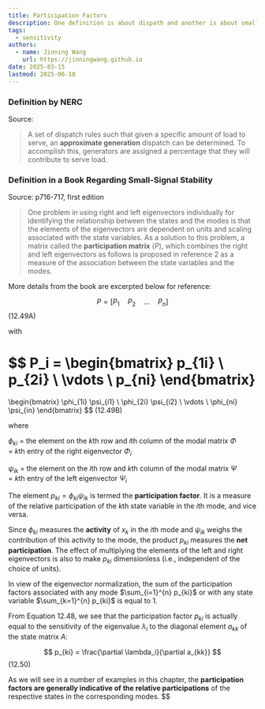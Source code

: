 ```yaml
---
title: Participation Factors
description: One definition is about dispath and another is about small-signal stability.
tags:
  - sensitivity
authors:
  - name: Jinning Wang
    url: https://jinningwang.github.io
date: 2025-03-15
lastmod: 2025-06-18
---
```


### Definition by NERC

Source: <d-cite key="nerc2024glossary"></d-cite>

> A set of dispatch rules such that given a specific amount of load to serve, an **approximate generation** dispatch can be determined. To accomplish this, generators are assigned a percentage that they will contribute to serve load.

### Definition in a Book Regarding Small-Signal Stability

Source: <d-cite key="kundur1994Power"></d-cite> p716-717, first edition

> One problem in using right and left eigenvectors individually for identifying the relationship between the states and the modes is that the elements of the eigenvectors are dependent on units and scaling associated with the state variables. As a solution to this problem, a matrix called the **participation matrix** ($P$), which combines the right and left eigenvectors as follows is proposed in reference 2 as a measure of the association between the state variables and the modes.

More details from the book are excerpted below for reference:

$$ P = [ P_1 \quad P_2 \quad \dots \quad P_n ] $$ (12.49A)

with

$$
P_i =
\begin{bmatrix}
p_{1i} \\
p_{2i} \\
\vdots \\
p_{ni}
\end{bmatrix}
=
\begin{bmatrix}
\phi_{1i} \psi_{i1} \\
\phi_{2i} \psi_{i2} \\
\vdots \\
\phi_{ni} \psi_{in}
\end{bmatrix}
$$ (12.49B)

where

$\phi_{ki}$ = the element on the $k$th row and $i$th column of the modal matrix $\Phi$
<br>= $k$th entry of the right eigenvector $\Phi_i$

$\psi_{ik}$ = the element on the $i$th row and $k$th column of the modal matrix $\Psi$
<br>= $k$th entry of the left eigenvector $\Psi_i$

The element $p_{ki} = \phi_{ki} \psi_{ik}$ is termed the **participation factor**.
It is a measure of the relative participation of the $k$th state variable in the $i$th mode, and vice versa.

Since $\phi_{ki}$ measures the **activity** of $x_k$ in the $i$th mode and $\psi_{ik}$ weighs the contribution of this activity to the mode, the product $p_{ki}$ measures the **net participation**.
The effect of multiplying the elements of the left and right eigenvectors is also to make $p_{ki}$ dimensionless (i.e., independent of the choice of units).

In view of the eigenvector normalization, the sum of the participation factors associated with any mode $\sum_{i=1}^{n} p_{ki}$ or with any state variable $\sum_{k=1}^{n} p_{ki}$ is equal to 1.

From Equation 12.48, we see that the participation factor $p_{ki}$ is actually equal to the sensitivity of the eigenvalue $\lambda_i$ to the diagonal element $a_{kk}$ of the state matrix $A$:

$$ p_{ki} = \frac{\partial \lambda_i}{\partial a_{kk}} $$ (12.50)

As we will see in a number of examples in this chapter, the **participation factors are generally indicative of the relative participations** of the respective states in the corresponding modes.
$$
